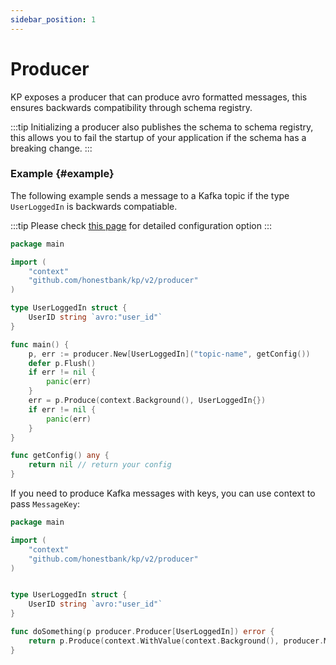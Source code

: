```yaml
---
sidebar_position: 1
---
```


# Producer
KP exposes a producer that can produce avro formatted messages, this ensures backwards compatibility through schema registry.

:::tip
Initializing a producer also publishes the schema to schema registry, this allows you to fail the startup of your application if the schema has a breaking change.
:::

### Example {#example}
The following example sends a message to a Kafka topic if the type `UserLoggedIn` is backwards compatiable.

:::tip
Please check [this page](../introduction/configuration.md) for detailed configuration option
:::

```go
package main

import (
	"context"
	"github.com/honestbank/kp/v2/producer"
)

type UserLoggedIn struct {
	UserID string `avro:"user_id"`
}

func main() {
	p, err := producer.New[UserLoggedIn]("topic-name", getConfig())
	defer p.Flush()
	if err != nil {
		panic(err)
	}
	err = p.Produce(context.Background(), UserLoggedIn{})
	if err != nil {
		panic(err)
    }
}

func getConfig() any {
    return nil // return your config
}
```

If you need to produce Kafka messages with keys, you can use context to pass `MessageKey`:

```go
package main

import (
	"context"
	"github.com/honestbank/kp/v2/producer"
)


type UserLoggedIn struct {
	UserID string `avro:"user_id"`
}

func doSomething(p producer.Producer[UserLoggedIn]) error {
	return p.Produce(context.WithValue(context.Background(), producer.MessageKey, []byte("my-key")), UserLoggedIn{})
}
```
